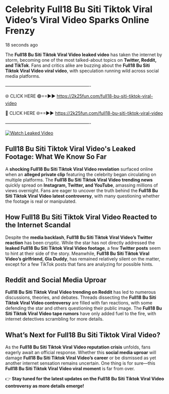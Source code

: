 # Celebrity Full18 Bu Siti Tiktok Viral Video’s Viral Video Sparks Online Frenzy

18 seconds ago

The **Full18 Bu Siti Tiktok Viral Video leaked video** has taken the internet by storm, becoming one of the most talked-about topics on **Twitter, Reddit, and TikTok**. Fans and critics alike are buzzing about the **Full18 Bu Siti Tiktok Viral Video viral video**, with speculation running wild across social media platforms.

———————————————————-

🌐 CLICK HERE 🟢==►► https://2k25fun.com/full18-bu-siti-tiktok-viral-video

🔴 CLICK HERE 🌐==►► https://2k25fun.com/full18-bu-siti-tiktok-viral-video

———————————————————-

[![Watch Leaked Video](https://miro.medium.com/v2/resize:fit:828/format:webp/1*cilzJN44JGOrTw9NJCrNHA.gif "Watch Leaked Video")](https://2k25fun.com/full18-bu-siti-tiktok-viral-video)

## **Full18 Bu Siti Tiktok Viral Video's Leaked Footage: What We Know So Far**  
A **shocking Full18 Bu Siti Tiktok Viral Video revelation** surfaced online when an **alleged private clip** featuring the celebrity began circulating on multiple platforms. The **Full18 Bu Siti Tiktok Viral Video trending news** quickly spread on **Instagram, Twitter, and YouTube**, amassing millions of views overnight. Fans are eager to uncover the truth behind the **Full18 Bu Siti Tiktok Viral Video latest controversy**, with many questioning whether the footage is real or manipulated.  

## **How Full18 Bu Siti Tiktok Viral Video Reacted to the Internet Scandal**  
Despite the **media backlash**, **Full18 Bu Siti Tiktok Viral Video’s Twitter reaction** has been cryptic. While the star has not directly addressed the **leaked Full18 Bu Siti Tiktok Viral Video footage**, a few **Twitter posts** seem to hint at their side of the story. Meanwhile, **Full18 Bu Siti Tiktok Viral Video’s girlfriend, Gia Duddy**, has remained relatively silent on the matter, except for a few TikTok posts that fans are analyzing for possible hints.  

## **Reddit and Social Media Uproar**  
**Full18 Bu Siti Tiktok Viral Video trending on Reddit** has led to numerous discussions, theories, and debates. Threads dissecting the **Full18 Bu Siti Tiktok Viral Video controversy** are filled with fan reactions, with some defending the star and others questioning their public image. The **Full18 Bu Siti Tiktok Viral Video tape rumors** have only added fuel to the fire, with internet detectives scrambling for more details.  

## **What’s Next for Full18 Bu Siti Tiktok Viral Video?**  
As the **Full18 Bu Siti Tiktok Viral Video reputation crisis** unfolds, fans eagerly await an official response. Whether this **social media uproar** will damage **Full18 Bu Siti Tiktok Viral Video’s career** or be dismissed as yet another internet sensation remains uncertain. One thing is for sure—this **Full18 Bu Siti Tiktok Viral Video viral moment** is far from over.  

👉 **Stay tuned for the latest updates on the Full18 Bu Siti Tiktok Viral Video controversy as more details emerge!**  